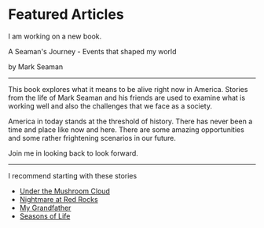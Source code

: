 # Featured Articles

I am working on a new book.

A Seaman's Journey - Events that shaped my world

by Mark Seaman

---

This book explores what it means to be alive right now in America.
Stories from the life of Mark Seaman and his friends are used to examine
what is working well and also the challenges that we face as a society.

America in today stands at the threshold of history.  There has never been
a time and place like now and here.  There are some amazing opportunities
and some rather frightening scenarios in our future.

Join me in looking back to look forward.

---

I recommend starting with these stories

- [Under the Mushroom Cloud](https://seamansguide.com/book/journey/MushroomCloud.md)
- [Nightmare at Red Rocks](https://seamansguide.com/book/journey/RedRocks.md)
- [My Grandfather](https://seamansguide.com/book/journey/Grandfather.md)
- [Seasons of Life](https://seamansguide.com/book/journey/Seasons.md)

